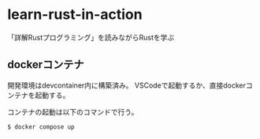 # learn-rust-in-action
「詳解Rustプログラミング」を読みながらRustを学ぶ

## dockerコンテナ

開発環境はdevcontainer内に構築済み。
VSCodeで起動するか、直接dockerコンテナを起動する。

コンテナの起動は以下のコマンドで行う。

```bash
$ docker compose up
```

